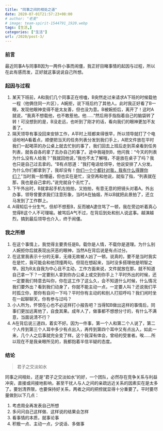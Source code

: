 ```yaml
---
title: "同事之间的相处之道"
date: 2020-07-01T21:57:23+08:00
# author: "老麦"
# image: team-spirit-1544791_1920.webp
tags: [生活,]
categories: ["生活"]
url: /2020/post-3/
---
```

### 前言

最近同事A与同事B因为一两件小事而闹僵，我正好目睹事情的起因与过程，所以在此有感而发，正好就这事说说自己所想。

### 起因与过程

1. 某天下班前，A和我们几个同事正在唠嗑，B突然走过来请求A下班的时候载他一程（他俩住同一片区），A婉拒，说下班后约了其他人。此时我正好看了B一眼，发现他眼神变得不是太友善，但也没为意。B被婉拒后，离开了！这时A就说，“我真不想载他，也不敢惹他。他……”然后用手指指着自己的脑袋转了转！可没想到的是，B没走远，也听到了刚才的话，看向我们的眼神更加不友善了。
2. 隔天领导有事没回来安排工作，A平时上班都来得很早，所以领导就打了个电话吩咐A看着点，顺便把当天的任务列表分发到我们手上，A把文件放在平时我们一起喝茶的办公桌上就去忙别的事了，我们回去上班后走到茶桌看到任务列表，就各自各的拿了去办自己的事了。途中我碰到B，他问我：“今天的列表为什么没有人给我？”我就回他说，”我也不太了解哦，不是放在桌子了吗？我也只是自己过去拿的。“B有点怒道：”我打电话给领导，他说安排了人分发。为什么你们都拿到了，我却没有！<u>你们一个个都针对我，我有什么得罪你们？</u>”当时我一脸懵逼，但也实在是忙，没空再和他说，就指了指，“列表就在那，我也是自己拿的。”说完就自个去忙了。
3. 下午外出时，B就拿起手机左拍拍，又拍拍，有意无意的把镜头对着A。外出办事，领导曾要求我们注意形象，当时A在抽烟，所以B就把此景拍了，还立马发到了工作群上。
4. A得知后十分生气，但却不想惹B，反而被A逮住骂了一顿，我在旁边听着真心觉得B这个人不可理喻。被骂后A气不过，在背后到处和别人说这事。越演越烈，搞到最后领导也介入，终于闹僵。

### 我之所想

1. 在这个事情上，我觉得主要责任是B。载你是人情，不载你是道理。为什么别人婉拒你后就表现出厌恶的眼神，当然A在背后说是有点过分。
2. 在这里我表示十分的无辜，无缘无故被人凶了一顿。说真的，要不是当时我实在是忙，我可能会和他顶撞两句。但现在想起来，当时没多搭理他是明智之举。因为B太自我为中心且不主动，工作方面来说，文件就放在那，就不知道自己拿一下？一定要别人拿到你办公桌上或交到你手上？平时外出的时候，还一定要我们特意去叫你，你在这工作了这么久，会不知道什么时候，什么情况我们要外出？看到我们动身了，你就不能主动一点，一定要人叫？还说我们平时孤立你，那你有自问一下吗？平时你有主动的和别人打招呼吗？我们闲时坐在一起聊聊天，你有参与过吗？
3. 小人所为，怀恨在心也不必这样打小报告吧？当得知B做出这样的事情后，同事们更加远离他了，自食其果。成年人了，做事都不想想分寸的，有什么不满意，当面说清不行？
4. A在背后说三道四，着实不好。因为一件事，第一个人和第二个人说了，第二个人传到第三个人耳中多少有点出入，再传到第四个耳中又有点出入，如此一来，几个人之后事就完全变了样。这个我深有体会，曾经的受害者。唉……所以现在不是我亲眼所见的，我都抱着半信半疑的态度。

### 结论

> 君子之交淡如水

同事之间相处，还是“君子之交淡如水”的好，一个团队，必然存在竞争关系与利益冲突，直接或间接地影响，甚至干扰人与人之间的亲疏远近关系的因素实在是太多了。要划清界限，也要保持好关系，两者之间的把控就显得十分重要了。平时要尽量做到以下几点：

1. 考虑周全再发表自己所想
2. 多问问自己这样做、这样说的结果会怎样
3. 看事情的本质，就事论事
4. 积极一点、主动一点，少说话、多做事